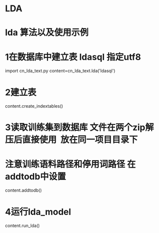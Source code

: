 # LDA
# lda 算法以及使用示例
# 1在数据库中建立表 ldasql 指定utf8
import cn_lda_text.py
content=cn_lda_text.lda('ldasql')
# 2建立表
content.create_indextables()
# 3读取训练集到数据库 文件在两个zip解压后直接使用  放在同一项目目录下
# 注意训练语料路径和停用词路径  在addtodb中设置
content.addtodb()
# 4运行lda_model
content.run_lda()
